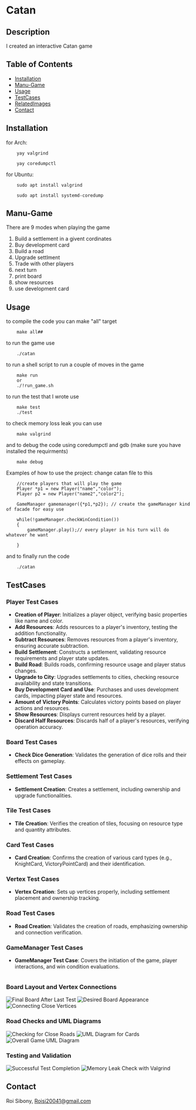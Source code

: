 # Catan

## Description

I created an interactive Catan game

## Table of Contents

- [Installation](#installation)
- [Manu-Game](#Manu-Game)
- [Usage](#usage)
- [TestCases](#TestCases)
- [RelatedImages](#RelatedImages)
- [Contact](#contact)


## Installation
for Arch:
```
    yay valgrind
```
```
    yay coredumpctl
```
for Ubuntu:
```
    sudo apt install valgrind 
```
```
    sudo apt install systemd-coredump  
```

## Manu-Game
There are 9 modes when playing the game 
1. Build a settlement in a givent cordinates
2. Buy development card
3. Build a road
4. Upgrade settlment
5. Trade with other players
6. next turn
7. print board
8. show resources
9. use development card

## Usage

to compile the code you can make "all" target
```
    make all##
```
to run the game use 
```
    ./catan
```
to run a shell script to run a couple of moves in the game
```
    make run
    or 
    ./!run_game.sh
```
to run the test that I wrote use 
```
    make test
    ./test
```
to check memory loss leak you can use 
```
    make valgrind
```
and to debug the code using coredumpctl and gdb (make sure you have installed the requirments)
```
    make debug
```


Examples of how to use the project:
change catan file to this
```
    //create players that will play the game
    Player *p1 = new Player("name","color");
    Player p2 = new Player("name2","color2");
```
```
    GameManager gamemanager({*p1,*p2}); // create the gameManager kind of facade for easy use
```
```
    while(!gameManager.checkWinCondition())
    {
        gameManager.play();// every player in his turn will do whatever he want

    }
```
and to finally run the code
```
    ./catan 
```
## TestCases

### Player Test Cases

- **Creation of Player**: Initializes a player object, verifying basic properties like name and color.
- **Add Resources**: Adds resources to a player's inventory, testing the addition functionality.
- **Subtract Resources**: Removes resources from a player's inventory, ensuring accurate subtraction.
- **Build Settlement**: Constructs a settlement, validating resource requirements and player state updates.
- **Build Road**: Builds roads, confirming resource usage and player status changes.
- **Upgrade to City**: Upgrades settlements to cities, checking resource availability and state transitions.
- **Buy Development Card and Use**: Purchases and uses development cards, impacting player state and resources.
- **Amount of Victory Points**: Calculates victory points based on player actions and resources.
- **Show Resources**: Displays current resources held by a player.
- **Discard Half Resources**: Discards half of a player's resources, verifying operation accuracy.

### Board Test Cases

- **Check Dice Generation**: Validates the generation of dice rolls and their effects on gameplay.

### Settlement Test Cases

- **Settlement Creation**: Creates a settlement, including ownership and upgrade functionalities.

### Tile Test Cases

- **Tile Creation**: Verifies the creation of tiles, focusing on resource type and quantity attributes.

### Card Test Cases

- **Card Creation**: Confirms the creation of various card types (e.g., KnightCard, VictoryPointCard) and their identification.

### Vertex Test Cases

- **Vertex Creation**: Sets up vertices properly, including settlement placement and ownership tracking.

### Road Test Cases

- **Road Creation**: Validates the creation of roads, emphasizing ownership and connection verification.

### GameManager Test Cases

- **GameManager Test Case**: Covers the initiation of the game, player interactions, and win condition evaluations.
  
<!DOCTYPE html>
<html>
<head>
<style>
   .image-table {
        display: inline-block;
        margin-right: 20px; /* Adjust spacing between tables */
    }
    img {
        max-width: 100%; /* Ensure images scale nicely */
        height: auto;
    }
</style>
</head>
<body>

<!-- Board Layout and Vertex Connections -->
<div class="image-table">
    <h3>Board Layout and Vertex Connections</h3>
    <img src="./RelatedImages/lastTest.png" alt="Final Board After Last Test">
    <img src="./RelatedImages/howtheboardshouldlooklikeVertexwise.jpeg" alt="Desired Board Appearance">
    <img src="./RelatedImages/howIconnectVertexes.jpeg" alt="Connecting Close Vertices">
</div>

<!-- Road Checks and UML Diagrams -->
<div class="image-table">
    <h3>Road Checks and UML Diagrams</h3>
    <img src="./RelatedImages/howICheckForcloseRoads.jpeg" alt="Checking for Close Roads">
    <img src="./RelatedImages/cardUml.png" alt="UML Diagram for Cards">
    <img src="./RelatedImages/game_uml.png" alt="Overall Game UML Diagram">
</div>

<!-- Testing and Validation -->
<div class="image-table">
    <h3>Testing and Validation</h3>
    <img src="./RelatedImages/PassTests.png" alt="Successful Test Completion">
    <img src="./RelatedImages/Valgrind.png" alt="Memory Leak Check with Valgrind">
</div>

</body>
</html>


## Contact
Roi Sibony, Roisi20041@gmail.com
